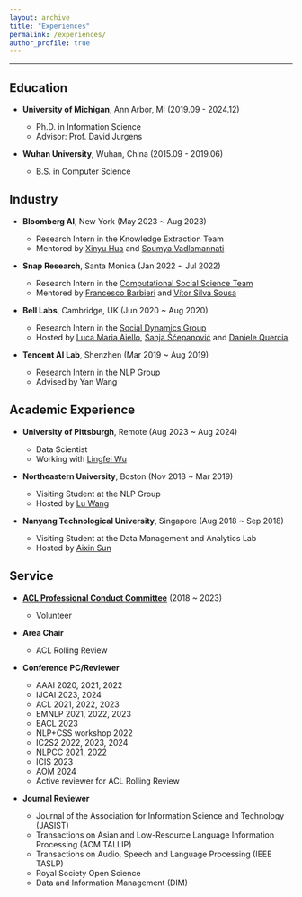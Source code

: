 ```yaml
---
layout: archive
title: "Experiences"
permalink: /experiences/
author_profile: true
---
```


---
## Education
* **University of Michigan**, Ann Arbor, MI (2019.09 - 2024.12)
  * Ph.D. in Information Science
  * Advisor: Prof. David Jurgens

* **Wuhan University**, Wuhan, China (2015.09 - 2019.06)
  * B.S. in Computer Science

## Industry

* **Bloomberg AI**, New York (May 2023 ~ Aug 2023)
  * Research Intern in the Knowledge Extraction Team
  * Mentored by [Xinyu Hua](https://xinyuhua.github.io) and [Soumya Vadlamannati](https://www.linkedin.com/in/soumya-vadlamannati/)

* **Snap Research**, Santa Monica (Jan 2022 ~ Jul 2022) 
  * Research Intern in the [Computational Social Science Team](https://research.snap.com/team/user-modeling-and-personalization.html)
  * Mentored by [Francesco Barbieri](https://scholar.google.com/citations?user=B10uzI4AAAAJ&hl=en&authuser=2) and [Vítor Silva Sousa](https://www.linkedin.com/in/vitor-silva-sousa/)

* **Bell Labs**, Cambridge, UK (Jun 2020 ~ Aug 2020)
  * Research Intern in the [Social Dynamics Group](https://social-dynamics.net/)
  * Hosted by [Luca Maria Aiello](http://www.lajello.com/), [Sanja Šćepanović](http://sanja7s.space/) and [Daniele Quercia](http://researchswinger.org/)

* **Tencent AI Lab**, Shenzhen (Mar 2019 ~ Aug 2019)
  * Research Intern in the NLP Group
  * Advised by Yan Wang

## Academic Experience

* **University of Pittsburgh**, Remote (Aug 2023 ~ Aug 2024)
  * Data Scientist
  * Working with [Lingfei Wu](https://lingfeiwu.github.io)

* **Northeastern University**, Boston (Nov 2018 ~ Mar 2019)
  * Visiting Student at the NLP Group
  * Hosted by [Lu Wang](http://www.ccs.neu.edu/home/luwang/index.html)

* **Nanyang Technological University**, Singapore (Aug 2018 ~ Sep 2018)
  * Visiting Student at the Data Management and Analytics Lab
  * Hosted by [Aixin Sun](http://www.ntu.edu.sg/home/axsun/)

## Service

* [**ACL Professional Conduct Committee**](https://www.aclweb.org/adminwiki/index.php?title=Professional_Conduct_Committee) (2018 ~ 2023)
  * Volunteer

* **Area Chair**
  * ACL Rolling Review

* **Conference PC/Reviewer**
  * AAAI 2020, 2021, 2022
  * IJCAI 2023, 2024
  * ACL 2021, 2022, 2023
  * EMNLP 2021, 2022, 2023
  * EACL 2023
  * NLP+CSS workshop 2022
  * IC2S2 2022, 2023, 2024
  * NLPCC 2021, 2022
  * ICIS 2023
  * AOM 2024
  * Active reviewer for ACL Rolling Review

* **Journal Reviewer**
  * Journal of the Association for Information Science and Technology (JASIST)
  * Transactions on Asian and Low-Resource Language Information Processing (ACM TALLIP)
  * Transactions on Audio, Speech and Language Processing (IEEE TASLP)
  * Royal Society Open Science
  * Data and Information Management (DIM)
